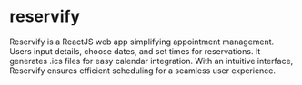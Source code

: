 # reservify
Reservify is a ReactJS web app simplifying appointment management. Users input details, choose dates, and set times for reservations. It generates .ics files for easy calendar integration. With an intuitive interface, Reservify ensures efficient scheduling for a seamless user experience.
